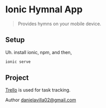 # Ionic Hymnal App #
> Provides hymns on your mobile device.


## Setup ##
Uh. install ionic, npm, and then,
```bash
ionic serve
```

## Project ##
[Trello](https://trello.com/b/qqGViEvF/trinity-hymnal-mobile) is used for task tracking.

Author danielavilla02@gmail.com